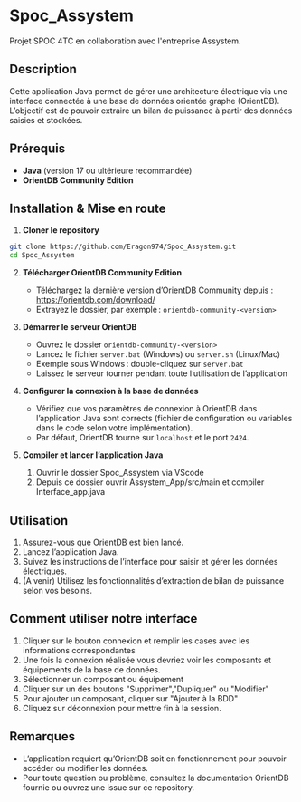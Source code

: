 # Spoc_Assystem

Projet SPOC 4TC en collaboration avec l'entreprise Assystem.

## Description

Cette application Java permet de gérer une architecture électrique via une interface connectée à une base de données orientée graphe (OrientDB). L’objectif est de pouvoir extraire un bilan de puissance à partir des données saisies et stockées.

## Prérequis

- **Java** (version 17 ou ultérieure recommandée)
- **OrientDB Community Edition**

## Installation & Mise en route

1. **Cloner le repository**

```bash
git clone https://github.com/Eragon974/Spoc_Assystem.git
cd Spoc_Assystem
```

2. **Télécharger OrientDB Community Edition**

   - Téléchargez la dernière version d’OrientDB Community depuis : https://orientdb.com/download/
   - Extrayez le dossier, par exemple : `orientdb-community-<version>`

3. **Démarrer le serveur OrientDB**

   - Ouvrez le dossier `orientdb-community-<version>`
   - Lancez le fichier `server.bat` (Windows) ou `server.sh` (Linux/Mac)
   - Exemple sous Windows : double-cliquez sur `server.bat`
   - Laissez le serveur tourner pendant toute l’utilisation de l’application

4. **Configurer la connexion à la base de données**

   - Vérifiez que vos paramètres de connexion à OrientDB dans l’application Java sont corrects (fichier de configuration ou variables dans le code selon votre implémentation).
   - Par défaut, OrientDB tourne sur `localhost` et le port `2424`.

5. **Compiler et lancer l’application Java**

   1. Ouvrir le dossier Spoc_Assystem via VScode
   2. Depuis ce dossier ouvrir Assystem_App/src/main et compiler Interface_app.java

## Utilisation

1. Assurez-vous que OrientDB est bien lancé.
2. Lancez l’application Java.
3. Suivez les instructions de l’interface pour saisir et gérer les données électriques.
4. (A venir) Utilisez les fonctionnalités d’extraction de bilan de puissance selon vos besoins.

## Comment utiliser notre interface
1. Cliquer sur le bouton connexion et remplir les cases avec les informations correspondantes
2. Une fois la connexion réalisée vous devriez voir les composants et équipements de la base de données.
3. Sélectionner un composant ou équipement
4. Cliquer sur un des boutons "Supprimer","Dupliquer" ou "Modifier"
5. Pour ajouter un composant, cliquer sur "Ajouter à la BDD"
6. Cliquez sur déconnexion pour mettre fin à la session.

## Remarques

- L’application requiert qu’OrientDB soit en fonctionnement pour pouvoir accéder ou modifier les données.
- Pour toute question ou problème, consultez la documentation OrientDB fournie ou ouvrez une issue sur ce repository.
